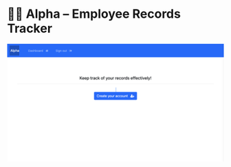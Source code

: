 # 👨‍💼 Alpha – Employee Records Tracker

![homepage](budgettracker/main_app/static/css/images/home.png)